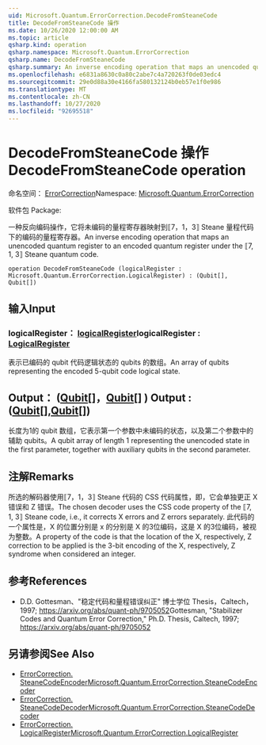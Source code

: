 ```yaml
---
uid: Microsoft.Quantum.ErrorCorrection.DecodeFromSteaneCode
title: DecodeFromSteaneCode 操作
ms.date: 10/26/2020 12:00:00 AM
ms.topic: article
qsharp.kind: operation
qsharp.namespace: Microsoft.Quantum.ErrorCorrection
qsharp.name: DecodeFromSteaneCode
qsharp.summary: An inverse encoding operation that maps an unencoded quantum register to an encoded quantum register under the ⟦7, 1, 3⟧ Steane quantum code.
ms.openlocfilehash: e6831a8630c0a80c2abe7c4a720263f0de03edc4
ms.sourcegitcommit: 29e0d88a30e4166fa580132124b0eb57e1f0e986
ms.translationtype: MT
ms.contentlocale: zh-CN
ms.lasthandoff: 10/27/2020
ms.locfileid: "92695518"
---
```

# <a name="decodefromsteanecode-operation"></a><span data-ttu-id="07d34-102">DecodeFromSteaneCode 操作</span><span class="sxs-lookup"><span data-stu-id="07d34-102">DecodeFromSteaneCode operation</span></span>

<span data-ttu-id="07d34-103">命名空间： [ErrorCorrection](xref:Microsoft.Quantum.ErrorCorrection)</span><span class="sxs-lookup"><span data-stu-id="07d34-103">Namespace: [Microsoft.Quantum.ErrorCorrection](xref:Microsoft.Quantum.ErrorCorrection)</span></span>

<span data-ttu-id="07d34-104">软件包 [](https://nuget.org/packages/)</span><span class="sxs-lookup"><span data-stu-id="07d34-104">Package: [](https://nuget.org/packages/)</span></span>


<span data-ttu-id="07d34-105">一种反向编码操作，它将未编码的量程寄存器映射到⟦7，1，3⟧ Steane 量程代码下的编码的量程寄存器。</span><span class="sxs-lookup"><span data-stu-id="07d34-105">An inverse encoding operation that maps an unencoded quantum register to an encoded quantum register under the ⟦7, 1, 3⟧ Steane quantum code.</span></span>

```qsharp
operation DecodeFromSteaneCode (logicalRegister : Microsoft.Quantum.ErrorCorrection.LogicalRegister) : (Qubit[], Qubit[])
```


## <a name="input"></a><span data-ttu-id="07d34-106">输入</span><span class="sxs-lookup"><span data-stu-id="07d34-106">Input</span></span>

### <a name="logicalregister--logicalregister"></a><span data-ttu-id="07d34-107">logicalRegister： [logicalRegister](xref:Microsoft.Quantum.ErrorCorrection.LogicalRegister)</span><span class="sxs-lookup"><span data-stu-id="07d34-107">logicalRegister : [LogicalRegister](xref:Microsoft.Quantum.ErrorCorrection.LogicalRegister)</span></span>

<span data-ttu-id="07d34-108">表示已编码的 qubit 代码逻辑状态的 qubits 的数组。</span><span class="sxs-lookup"><span data-stu-id="07d34-108">An array of qubits representing the encoded 5-qubit code logical state.</span></span>



## <a name="output--qubitqubit"></a><span data-ttu-id="07d34-109">Output： ([Qubit](xref:microsoft.quantum.lang-ref.qubit)[]，[Qubit](xref:microsoft.quantum.lang-ref.qubit)[] ) </span><span class="sxs-lookup"><span data-stu-id="07d34-109">Output : ([Qubit](xref:microsoft.quantum.lang-ref.qubit)[],[Qubit](xref:microsoft.quantum.lang-ref.qubit)[])</span></span>

<span data-ttu-id="07d34-110">长度为1的 qubit 数组，它表示第一个参数中未编码的状态，以及第二个参数中的辅助 qubits。</span><span class="sxs-lookup"><span data-stu-id="07d34-110">A qubit array of length 1 representing the unencoded state in the first parameter, together with auxiliary qubits in the second parameter.</span></span>

## <a name="remarks"></a><span data-ttu-id="07d34-111">注解</span><span class="sxs-lookup"><span data-stu-id="07d34-111">Remarks</span></span>

<span data-ttu-id="07d34-112">所选的解码器使用⟦7，1，3⟧ Steane 代码的 CSS 代码属性，即，它会单独更正 X 错误和 Z 错误。</span><span class="sxs-lookup"><span data-stu-id="07d34-112">The chosen decoder uses the CSS code property of the ⟦7, 1, 3⟧ Steane code, i.e., it corrects X errors and Z errors separately.</span></span> <span data-ttu-id="07d34-113">此代码的一个属性是，X 的位置分别是 x 的分别是 X 的3位编码，这是 X 的3位编码，被视为整数。</span><span class="sxs-lookup"><span data-stu-id="07d34-113">A property of the code is that the location of the X, respectively, Z correction to be applied is the 3-bit encoding of the X, respectively, Z syndrome when considered an integer.</span></span>

## <a name="references"></a><span data-ttu-id="07d34-114">参考</span><span class="sxs-lookup"><span data-stu-id="07d34-114">References</span></span>

- <span data-ttu-id="07d34-115">D.</span><span class="sxs-lookup"><span data-stu-id="07d34-115">D.</span></span> <span data-ttu-id="07d34-116">Gottesman、"稳定代码和量程错误纠正" 博士学位 Thesis，Caltech，1997; https://arxiv.org/abs/quant-ph/9705052</span><span class="sxs-lookup"><span data-stu-id="07d34-116">Gottesman, "Stabilizer Codes and Quantum Error Correction," Ph.D. Thesis, Caltech, 1997; https://arxiv.org/abs/quant-ph/9705052</span></span>

## <a name="see-also"></a><span data-ttu-id="07d34-117">另请参阅</span><span class="sxs-lookup"><span data-stu-id="07d34-117">See Also</span></span>

- [<span data-ttu-id="07d34-118">ErrorCorrection. SteaneCodeEncoder</span><span class="sxs-lookup"><span data-stu-id="07d34-118">Microsoft.Quantum.ErrorCorrection.SteaneCodeEncoder</span></span>](xref:Microsoft.Quantum.ErrorCorrection.SteaneCodeEncoder)
- [<span data-ttu-id="07d34-119">ErrorCorrection. SteaneCodeDecoder</span><span class="sxs-lookup"><span data-stu-id="07d34-119">Microsoft.Quantum.ErrorCorrection.SteaneCodeDecoder</span></span>](xref:Microsoft.Quantum.ErrorCorrection.SteaneCodeDecoder)
- [<span data-ttu-id="07d34-120">ErrorCorrection. LogicalRegister</span><span class="sxs-lookup"><span data-stu-id="07d34-120">Microsoft.Quantum.ErrorCorrection.LogicalRegister</span></span>](xref:Microsoft.Quantum.ErrorCorrection.LogicalRegister)
